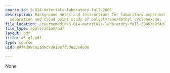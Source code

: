 ```yaml
---
course_id: 3-014-materials-laboratory-fall-2006
description: Background notes and instructions for laboratory experiments on phase
  separation and cloud point study of polystyrene/methyl cyclohexane.
file_location: /coursemedia/3-014-materials-laboratory-fall-2006/e9f4d99ca21d6c78919efc5de236e608_w3_g1.pdf
file_type: application/pdf
layout: pdf
title: w3_g1.pdf
type: course
uid: e9f4d99ca21d6c78919efc5de236e608

---
```

None